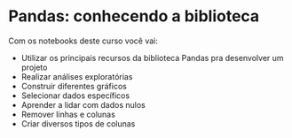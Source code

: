 # Pandas: conhecendo a biblioteca

Com os notebooks deste curso você vai:

- Utilizar os principais recursos da biblioteca Pandas pra desenvolver um projeto
- Realizar análises exploratórias
- Construir diferentes gráficos
- Selecionar dados específicos
- Aprender a lidar com dados nulos
- Remover linhas e colunas
- Criar diversos tipos de colunas
